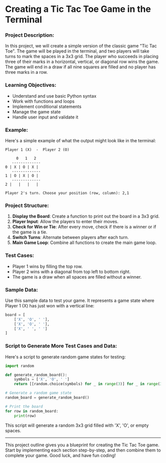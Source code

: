 # Creating a Tic Tac Toe Game in the Terminal

### Project Description:

In this project, we will create a simple version of the classic game "Tic Tac Toe". The game will be played in the terminal, and two players will take turns to mark the spaces in a 3x3 grid. The player who succeeds in placing three of their marks in a horizontal, vertical, or diagonal row wins the game. The game will end in a draw if all nine squares are filled and no player has three marks in a row.

### Learning Objectives:

- Understand and use basic Python syntax
- Work with functions and loops
- Implement conditional statements
- Manage the game state
- Handle user input and validate it

### Example:

Here's a simple example of what the output might look like in the terminal:

```
Player 1 (X)  -  Player 2 (O)

     0   1   2
   ------------- 
0 | X | O | X | 
   -------------
1 | O | X | O | 
   -------------
2 |   |   |   | 

Player 2's turn. Choose your position (row, column): 2,1
```

### Project Structure:

1. **Display the Board**: Create a function to print out the board in a 3x3 grid.
2. **Player Input**: Allow the players to enter their moves.
3. **Check for Win or Tie**: After every move, check if there is a winner or if the game is a tie.
4. **Switch Turns**: Alternate between players after each turn.
5. **Main Game Loop**: Combine all functions to create the main game loop.

### Test Cases:

- Player 1 wins by filling the top row.
- Player 2 wins with a diagonal from top left to bottom right.
- The game is a draw when all spaces are filled without a winner.

### Sample Data:

Use this sample data to test your game. It represents a game state where Player 1 (X) has just won with a vertical line:

```python
board = [
    ['X', 'O', ' '],
    ['X', 'O', ' '],
    ['X', ' ', ' ']
]
```

### Script to Generate More Test Cases and Data:

Here's a script to generate random game states for testing:

```python
import random

def generate_random_board():
    symbols = ['X', 'O', ' ']
    return [[random.choice(symbols) for _ in range(3)] for _ in range(3)]

# Generate a random game state
random_board = generate_random_board()

# Print the board
for row in random_board:
    print(row)
```

This script will generate a random 3x3 grid filled with 'X', 'O', or empty spaces.

---

This project outline gives you a blueprint for creating the Tic Tac Toe game. Start by implementing each section step-by-step, and then combine them to complete your game. Good luck, and have fun coding!